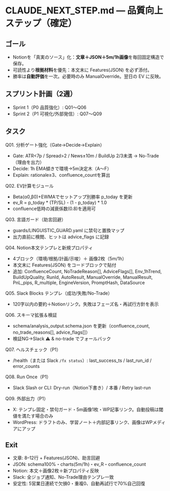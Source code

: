 # CLAUDE_NEXT_STEP.md — 品質向上ステップ（確定）

## ゴール
- Notionを「真実のソース」化：**文章＋JSON＋5m/1h画像**を毎回固定構造で保存。
- 可読性より**根拠材料**を優先：本文末に Features(JSON) を必ず添付。
- 勝率は**自動評価**を一次。必要時のみ ManualOverride。翌日の EV に反映。

## スプリント計画（2週）
- Sprint 1（P0 品質強化）: Q01〜Q06
- Sprint 2（P1 可視化/外部発信）: Q07〜Q09

## タスク
Q01. 分析ゲート強化（Gate→Decide→Explain）  
- Gate: ATR<7p / Spread>2 / News±10m / BuildUp 2/3未満 → No-Trade（理由を出力）
- Decide: 1h EMA傾きで環境→5m決定木（A〜F）
- Explain: rationale≥3、confluence_countを算出

Q02. EV計算モジュール  
- Beta(α0,β0)+EWMAでセットアップ別勝率 p_today を更新
- ev_R = p_today * (TP/SL) - (1 - p_today) * 1.0
- confluence低時の減衰係数(0.8)を適用可

Q03. 言語ガード（助言回避）  
- guards/LINGUISTIC_GUARD.yaml に禁句と置換マップ
- 出力直前に検閲、ヒットは advice_flags に記録

Q04. Notion本文テンプレと新規プロパティ  
- 4ブロック（環境/根拠/計画/示唆）＋ 画像2枚（5m/1h）
- 本文末に Features(JSON) をコードブロックで貼付
- 追加: ConfluenceCount, NoTradeReason[], AdviceFlags[], Env_1hTrend, BuildUpQuality, RunId, AutoResult, ManualOverride, ManualResult, PnL_pips, R_multiple, EngineVersion, PromptHash, DataSource

Q05. Slack Blocks テンプレ（成功/失敗/No-Trade）  
- 120字以内の要約＋Notionリンク。失敗はフェーズ名・再試行方針を表示

Q06. スキーマ拡張＆検証  
- schema/analysis_output.schema.json を更新（confluence_count, no_trade_reasons[], advice_flags[]）
- 検証NG→Slack :warning: & no-trade でフォールバック

Q07. ヘルスチェック（P1）  
- /health（または Slack `/fx status`）: last_success_ts / last_run_id / error_counts

Q08. Run Once（P1）  
- Slack Slash or CLI: Dry-run（Notion下書き）/ 本番 / Retry last-run

Q09. 外部出力（P1）  
- X: テンプレ固定・禁句ガード・5m画像1枚・WP記事リンク。自動投稿は閾値を満たす場合のみ
- WordPress: ドラフトのみ、学習ノート＋内部記事リンク、画像はWPメディアにアップ

## Exit
- 文章: 8–12行 + Features(JSON)、助言回避
- JSON: schema100%・charts(5m/1h)・ev_R・confluence_count
- Notion: 本文＋画像2枚＋新プロパティ反映
- Slack: 全ジョブ通知、No-Trade理由テンプレ一致
- 安定性: 5営業日連続で欠損0・重複0、自動再試行で70%自己回復
